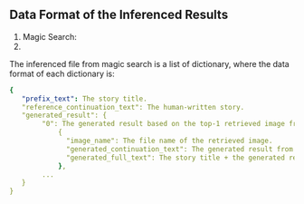 ## Data Format of the Inferenced Results

1. Magic Search:
2. 
The inferenced file from magic search is a list of dictionary, where the data format of each dictionary is:
```yaml
{  
   "prefix_text": The story title.
   "reference_continuation_text": The human-written story.
   "generated_result": {
        "0": The generated result based on the top-1 retrieved image from the image index
            {
              "image_name": The file name of the retrieved image.
              "generated_continuation_text": The generated result from magic search.
              "generated_full_text": The story title + the generated result
            },
        ...
   }
}
```
